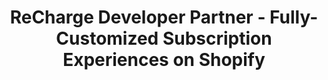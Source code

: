 ---
layout: recharge
title: ReCharge Developer Partner - Fully-Customized Subscription Experiences on Shopify
description: We help you ideaize and build a custom, branded customer experience that's aligned with your business goals
---